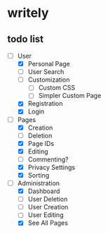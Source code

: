 # writely
## todo list
- [ ] User
  - [x] Personal Page
  - [ ] User Search
  - [ ] Customization
    - [ ] Custom CSS
    - [ ] Simpler Custom Page
  - [x] Registration
  - [x] Login
- [ ] Pages
  - [x] Creation
  - [ ] Deletion
  - [x] Page IDs
  - [x] Editing
  - [ ] Commenting?
  - [x] Privacy Settings
  - [x] Sorting
- [ ] Administration
  - [x] Dashboard
  - [ ] User Deletion
  - [ ] User Creation
  - [ ] User Editing
  - [x] See All Pages